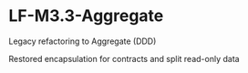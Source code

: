 # LF-M3.3-Aggregate
Legacy refactoring to Aggregate (DDD)

Restored encapsulation for contracts and split read-only data
